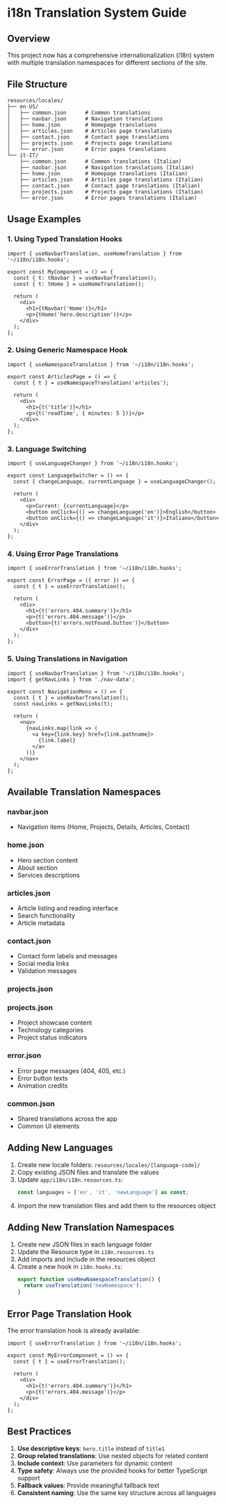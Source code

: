 # i18n Translation System Guide

## Overview

This project now has a comprehensive internationalization (i18n) system with multiple translation namespaces for different sections of the site.

## File Structure

```
resources/locales/
├── en-US/
│   ├── common.json      # Common translations
│   ├── navbar.json      # Navigation translations
│   ├── home.json        # Homepage translations
│   ├── articles.json    # Articles page translations
│   ├── contact.json     # Contact page translations
│   ├── projects.json    # Projects page translations
│   └── error.json       # Error pages translations
└── it-IT/
    ├── common.json      # Common translations (Italian)
    ├── navbar.json      # Navigation translations (Italian)
    ├── home.json        # Homepage translations (Italian)
    ├── articles.json    # Articles page translations (Italian)
    ├── contact.json     # Contact page translations (Italian)
    ├── projects.json    # Projects page translations (Italian)
    └── error.json       # Error pages translations (Italian)
```

## Usage Examples

### 1. Using Typed Translation Hooks

```tsx
import { useNavbarTranslation, useHomeTranslation } from '~/i18n/i18n.hooks';

export const MyComponent = () => {
  const { t: tNavbar } = useNavbarTranslation();
  const { t: tHome } = useHomeTranslation();

  return (
    <div>
      <h1>{tNavbar('Home')}</h1>
      <p>{tHome('hero.description')}</p>
    </div>
  );
};
```

### 2. Using Generic Namespace Hook

```tsx
import { useNamespaceTranslation } from '~/i18n/i18n.hooks';

export const ArticlesPage = () => {
  const { t } = useNamespaceTranslation('articles');

  return (
    <div>
      <h1>{t('title')}</h1>
      <p>{t('readTime', { minutes: 5 })}</p>
    </div>
  );
};
```

### 3. Language Switching

```tsx
import { useLanguageChanger } from '~/i18n/i18n.hooks';

export const LanguageSwitcher = () => {
  const { changeLanguage, currentLanguage } = useLanguageChanger();

  return (
    <div>
      <p>Current: {currentLanguage}</p>
      <button onClick={() => changeLanguage('en')}>English</button>
      <button onClick={() => changeLanguage('it')}>Italiano</button>
    </div>
  );
};
```

### 4. Using Error Page Translations

```tsx
import { useErrorTranslation } from '~/i18n/i18n.hooks';

export const ErrorPage = ({ error }) => {
  const { t } = useErrorTranslation();

  return (
    <div>
      <h1>{t('errors.404.summary')}</h1>
      <p>{t('errors.404.message')}</p>
      <button>{t('errors.notFound.button')}</button>
    </div>
  );
};
```

### 5. Using Translations in Navigation

```tsx
import { useNavbarTranslation } from '~/i18n/i18n.hooks';
import { getNavLinks } from './nav-data';

export const NavigationMenu = () => {
  const { t } = useNavbarTranslation();
  const navLinks = getNavLinks(t);

  return (
    <nav>
      {navLinks.map(link => (
        <a key={link.key} href={link.pathname}>
          {link.label}
        </a>
      ))}
    </nav>
  );
};
```

## Available Translation Namespaces

### navbar.json

- Navigation items (Home, Projects, Details, Articles, Contact)

### home.json

- Hero section content
- About section
- Services descriptions

### articles.json

- Article listing and reading interface
- Search functionality
- Article metadata

### contact.json

- Contact form labels and messages
- Social media links
- Validation messages

### projects.json

### projects.json

- Project showcase content
- Technology categories
- Project status indicators

### error.json

- Error page messages (404, 405, etc.)
- Error button texts
- Animation credits

### common.json

- Shared translations across the app
- Common UI elements

## Adding New Languages

1. Create new locale folders: `resources/locales/[language-code]/`
2. Copy existing JSON files and translate the values
3. Update `app/i18n/i18n.resources.ts`:
   ```typescript
   const languages = ['en', 'it', 'newLanguage'] as const;
   ```
4. Import the new translation files and add them to the resources object

## Adding New Translation Namespaces

1. Create new JSON files in each language folder
2. Update the Resource type in `i18n.resources.ts`
3. Add imports and include in the resources object
4. Create a new hook in `i18n.hooks.ts`:
   ```typescript
   export function useNewNamespaceTranslation() {
     return useTranslation('newNamespace');
   }
   ```

## Error Page Translation Hook

The error translation hook is already available:

```tsx
import { useErrorTranslation } from '~/i18n/i18n.hooks';

export const MyErrorComponent = () => {
  const { t } = useErrorTranslation();

  return (
    <div>
      <h1>{t('errors.404.summary')}</h1>
      <p>{t('errors.404.message')}</p>
    </div>
  );
};
```

## Best Practices

1. **Use descriptive keys**: `hero.title` instead of `title1`
2. **Group related translations**: Use nested objects for related content
3. **Include context**: Use parameters for dynamic content
4. **Type safety**: Always use the provided hooks for better TypeScript support
5. **Fallback values**: Provide meaningful fallback text
6. **Consistent naming**: Use the same key structure across all languages
